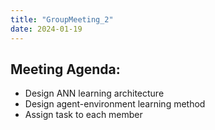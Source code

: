 ```yaml
---
title: "GroupMeeting_2"
date: 2024-01-19
---
```


## Meeting Agenda:
* Design ANN learning architecture
* Design agent-environment learning method
* Assign task to each member
